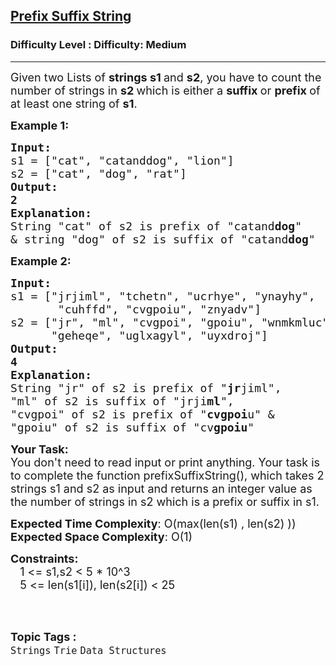 <h2><a href="https://www.geeksforgeeks.org/problems/prefix-suffix-string--170647/1?page=1&difficulty=Medium&status=unsolved,attempted&sortBy=accuracy">Prefix Suffix String</a></h2><h3>Difficulty Level : Difficulty: Medium</h3><hr><div class="problems_problem_content__Xm_eO"><p><span style="font-size:18px">Given two Lists of <strong>strings s1 </strong>and <strong>s2</strong>, you have to count the number&nbsp;of strings in <strong>s2 </strong>which is either a <strong>suffix </strong>or <strong>prefix </strong>of at least one string of <strong>s1</strong>.</span></p>

<p><strong><span style="font-size:18px">Example 1:</span></strong></p>

<pre><span style="font-size:18px"><strong>Input:</strong></span>
<span style="font-size:18px">s1 = ["cat", "catanddog", "lion"]
s2 = ["cat", "dog", "rat"]</span>
<span style="font-size:18px"><strong>Output: 
2</strong></span>
<span style="font-size:18px"><strong>Explanation:</strong> 
String "cat" of s2 is prefix of "catand<strong>dog</strong>"
&amp; string "dog" of s2 is suffix of "catand<strong>dog</strong>" </span>
</pre>

<p><strong><span style="font-size:18px">Example 2:</span></strong></p>

<pre><span style="font-size:18px"><strong>Input:</strong></span> 
<span style="font-size:18px">s1 = ["jrjiml", "tchetn", "ucrhye", "ynayhy", 
&nbsp;      "cuhffd", "cvgpoiu", "znyadv"]
s2 = ["jr", "ml", "cvgpoi", "gpoiu", "wnmkmluc", 
&nbsp;     "geheqe", "uglxagyl", "uyxdroj"]</span> 
<span style="font-size:18px"><strong>Output: 
4
Explanation:</strong> 
String "jr" of s2 is prefix of "<strong>jr</strong>jiml", 
"ml" of s2 is suffix of "jrji<strong>ml</strong>", 
"cvgpoi" of s2 is prefix of "<strong>cvgpoi</strong>u" &amp;
"gpoiu" of s2 is suffix of "cv<strong>gpoiu</strong>"</span><strong>
</strong></pre>

<p><span style="font-size:18px"><strong>Your Task:</strong></span><br>
<span style="font-size:18px">You don't need to read input or print anything. Your task is to complete the function prefixSuffixString(), which takes 2 strings s1 and s2&nbsp;as input and returns an integer value as the number of strings in s2 which is a prefix or suffix in s1.</span></p>

<p><span style="font-size:18px"><strong>Expected Time Complexity</strong>: O(max(len(s1) , len(s2) ))<br>
<strong>Expected Space Complexity</strong>: O(1)</span></p>

<p><span style="font-size:18px"><strong>Constraints:</strong><br>
&nbsp;&nbsp;&nbsp;1 &lt;= s1,s2&nbsp;&lt; 5&nbsp;* 10^3<br>
&nbsp; &nbsp;5 &lt;= len(s1[i]), len(s2[i]) &lt; 25</span><br>
&nbsp;</p>
</div><br><p><span style=font-size:18px><strong>Topic Tags : </strong><br><code>Strings</code>&nbsp;<code>Trie</code>&nbsp;<code>Data Structures</code>&nbsp;